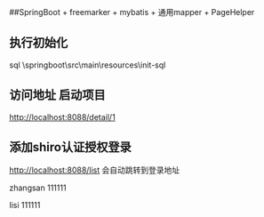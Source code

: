 ##SpringBoot + freemarker + mybatis + 通用mapper + PageHelper

## 执行初始化
   sql \springboot\src\main\resources\init-sql
## 访问地址 启动项目
   [http://localhost:8088/detail/1](http://localhost:8088/detail/1 "访问地址")
## 添加shiro认证授权登录
   [http://localhost:8088/list](http://localhost:8088/list "登录地址")
   会自动跳转到登录地址
   
   zhangsan 111111
   
   
   lisi     111111
  
